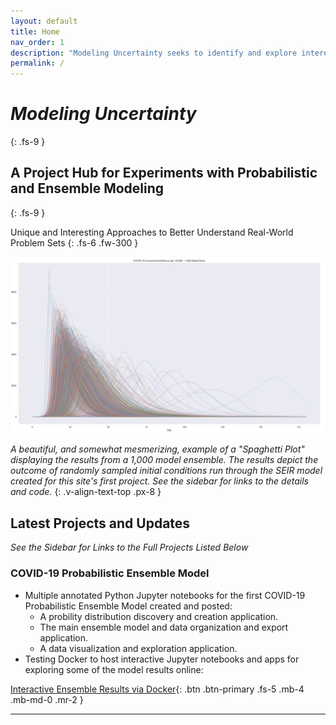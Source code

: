 ```yaml
---
layout: default
title: Home
nav_order: 1
description: "Modeling Uncertainty seeks to identify and explore interesting approaches to understanding the world without disregarding the critical aspects of uncertainty within any given problem set."
permalink: /
---
```


# _Modeling Uncertainty_ 
{: .fs-9 }
## A Project Hub for Experiments with Probabilistic and Ensemble Modeling
{: .fs-9 }

Unique and Interesting Approaches to Better Understand Real-World Problem Sets
{: .fs-6 .fw-300 }

![Example 1000 member ensemble model for infectious persons per 10,000](/assets/images/ensemble_model_front_page.png)
 
 _A beautiful, and somewhat mesmerizing, example of a "Spaghetti Plot" displaying the results from a 1,000 model ensemble. The results depict the outcome of randomly sampled initial conditions run through the SEIR model created for this site's first project. See the sidebar for links to the details and code._
{: .v-align-text-top .px-8 }

## Latest Projects and Updates
_See the Sidebar for Links to the Full Projects Listed Below_
### COVID-19 Probabilistic Ensemble Model
- Multiple annotated Python Jupyter notebooks for the first COVID-19 Probabilistic Ensemble Model created and posted:
  - A probility distribution discovery and creation application.
  - The main ensemble model and data organization and export application.
  - A data visualization and exploration application.
- Testing Docker to host interactive Jupyter notebooks and apps for exploring some of  the model results online:

[Interactive Ensemble Results via Docker](https://mybinder.org/v2/gh/mwmckenzie/COVID_19_Ensemble_Results_Viewer/master?urlpath=%2Fapps%2FCOVID_19_Ensemble_Interactive_App_v1.0.ipynb){: .btn .btn-primary .fs-5 .mb-4 .mb-md-0 .mr-2 }

---
